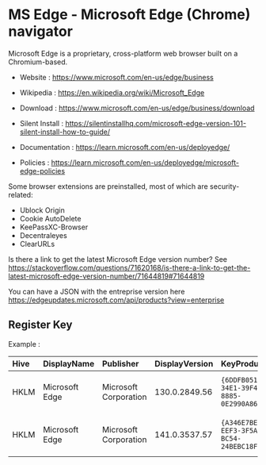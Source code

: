 # MS Edge - Microsoft Edge (Chrome) navigator

Microsoft Edge is a proprietary, cross-platform web browser
built on a Chromium-based.

* Website : https://www.microsoft.com/en-us/edge/business
* Wikipedia : https://en.wikipedia.org/wiki/Microsoft_Edge

* Download : https://www.microsoft.com/en-us/edge/business/download
* Silent Install : https://silentinstallhq.com/microsoft-edge-version-101-silent-install-how-to-guide/

* Documentation : https://learn.microsoft.com/en-us/deployedge/
* Policies : https://learn.microsoft.com/en-us/deployedge/microsoft-edge-policies


Some browser extensions are preinstalled, most of which are
security-related:
* Ublock Origin
* Cookie AutoDelete
* KeePassXC-Browser
* Decentraleyes
* ClearURLs

Is there a link to get the latest Microsoft Edge version number?
See https://stackoverflow.com/questions/71620168/is-there-a-link-to-get-the-latest-microsoft-edge-version-number/71644819#71644819

You can have a JSON with the entreprise version here https://edgeupdates.microsoft.com/api/products?view=enterprise


## Register Key

Example :

 | Hive | DisplayName | Publisher | DisplayVersion | KeyProduct | UninstallExe |
 |:---- |:----------- |:--------- |:-------------- |:---------- |:------------ |
 | HKLM | Microsoft Edge | Microsoft Corporation | 130.0.2849.56 | `{6DDFB051-34E1-39F4-8885-0E2990A86A5B}` | `MsiExec.exe /X{6DDFB051-34E1-39F4-8885-0E2990A86A5B}` |
 | HKLM | Microsoft Edge | Microsoft Corporation | 141.0.3537.57 | `{A346E7BE-EEF3-3F5A-BC54-24BEBC18FCB8}` | `MsiExec.exe /X{A346E7BE-EEF3-3F5A-BC54-24BEBC18FCB8}` |
